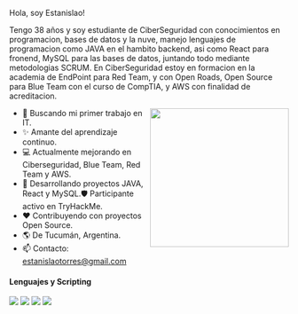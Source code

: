 Hola, soy Estanislao!

<!--Start Intro-->
<p align="left">
Tengo 38 años y soy estudiante de CiberSeguridad con conocimientos en programacion,
bases de datos y la nuve, manejo lenguajes de programacion como JAVA en el hambito backend, asi como React para fronend, MySQL para las bases de datos, juntando todo mediante metodologias SCRUM.
En CiberSeguridad estoy en formacion en la academia de EndPoint para Red Team, y con Open Roads, Open Source para Blue Team con el curso de CompTIA, y AWS con finalidad de acreditacion.
</p>

<picture> <img align="right" src="https://github.com/7oSkaaa/7oSkaaa/blob/main/Images/Right_Side.gif?raw=true" width = 250px></picture>

- 🎯 Buscando mi primer trabajo en IT.
- ✨ Amante del aprendizaje continuo.
- 💻 Actualmente mejorando en Ciberseguridad, Blue Team, Red Team y AWS.
- 🚀 Desarrollando proyectos JAVA, React y MySQL.🛡 Participante activo en TryHackMe.
- ❤️ Contribuyendo con proyectos Open Source.
- 🌎 De Tucumán, Argentina.
- 📫 Contacto: estanislaotorres@gmail.com

<!--End Intro-->


<h4> Lenguajes y Scripting </h4>
<span> 
  <img src="https://img.shields.io/badge/Python-3776AB?style=for-the-badge&logo=python&logoColor=white">
  <img src="https://img.shields.io/badge/C-00599C?style=for-the-badge&logo=c&logoColor=white">
  <img src="https://img.shields.io/badge/C++-00599C?style=for-the-badge&logo=c%2B%2B&logoColor=white">
  <img src="https://img.shields.io/badge/C%23-239120?style=for-the-badge&logo=c-sharp&logoColor=white">
</span>
